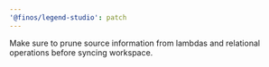 ```yaml
---
'@finos/legend-studio': patch
---
```


Make sure to prune source information from lambdas and relational operations before syncing workspace.
